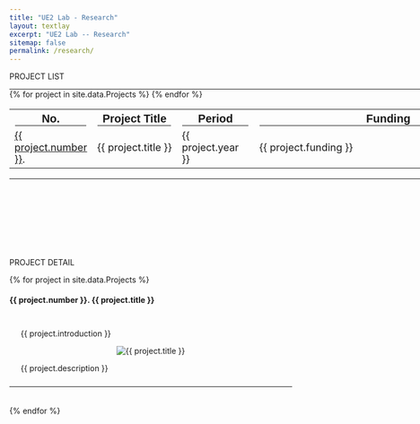 ```yaml
---
title: "UE2 Lab - Research"
layout: textlay
excerpt: "UE2 Lab -- Research"
sitemap: false
permalink: /research/
---
```


<style>
  hr {
    margin: 0;
    border-color: black;
  }
</style>

<p class="title-center">PROJECT LIST</p>

<hr style="width: 1200px; border-width: 2px;">
<table style="width: 1200px; font-size: 18px;">
  <tr style="font-size: 20px; font-family: Arial">
    <th>No.<hr></th><th>Project Title<hr></th><th>Period<hr></th><th>Funding<hr></th>
  </tr>
{% for project in site.data.Projects %}
    <tr>
      <td class="project-cell" style="width: 70px;"><a href="#project-{{ project.number }}">{{ project.number }}</a>.</td>
      <td class="project-cell">{{ project.title }}</td>
      <td class="project-cell" style="width: 120px;">{{ project.year }}</td>
      <td class="project-cell" style="width: 460px;">{{ project.funding }}</td>
    </tr>
{% endfor %}
</table>
<hr style="width: 1200px; border-width: 2px; margin-bottom: 140px;">


<p class="title-center">PROJECT DETAIL</p> 
{% for project in site.data.Projects %}
  <h4 id="project-{{ project.number }}"><strong>{{ project.number }}. {{ project.title }}</strong></h4>
  <div style="background-color: transparent; padding: 10px 20px;">
  <p>{{ project.introduction }}</p>
  <p align="center">
    <img src="{{ site.url }}{{ site.baseurl }}/images/research/{{ project.image }}" alt="{{ project.title }}" class="research-image">
  </p>
  <p>{{ project.description }}</p>
  </div>
  <hr style="border-color: black;">
  <br><br>
{% endfor %}